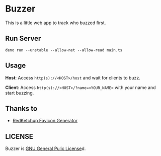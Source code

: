 # Buzzer

This is a little web app to track who buzzed first.

## Run Server

```
deno run --unstable --allow-net --allow-read main.ts
```

## Usage

**Host**: Access `http(s)://<HOST>/host` and wait for clients to buzz.

**Client**: Access `http(s)://<HOST>/?name=<YOUR_NAME>` with your name and start buzzing.

## Thanks to

- [RedKetchup Favicon Generator](https://redketchup.io/favicon-generator)

## LICENSE

Buzzer is [GNU General Pulic License](./LICENSE)d.
